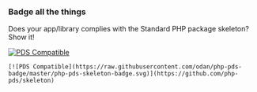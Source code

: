 ### Badge all the things

Does your app/library complies with the Standard PHP package skeleton? Show it!

[![PDS Compatible](https://raw.githubusercontent.com/odan/php-pds-badge/master/php-pds-skeleton-badge.svg)](https://github.com/php-pds/skeleton)

```
[![PDS Compatible](https://raw.githubusercontent.com/odan/php-pds-badge/master/php-pds-skeleton-badge.svg)](https://github.com/php-pds/skeleton)
```
